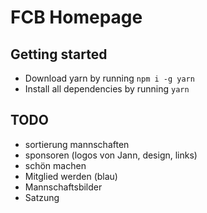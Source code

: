 # FCB Homepage

## Getting started

- Download yarn by running `npm i -g yarn`
- Install all dependencies by running `yarn`

## TODO

- sortierung mannschaften
- sponsoren (logos von Jann, design, links)
- schön machen
- Mitglied werden (blau)
- Mannschaftsbilder
- Satzung
